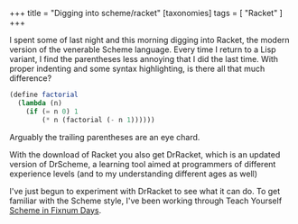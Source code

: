 +++
title = "Digging into scheme/racket"
[taxonomies]
tags = [ "Racket" ]
+++

I spent some of last night and this morning digging into Racket, the modern version of the venerable Scheme language. Every time I return to a Lisp variant, I find the parentheses less annoying that I did the last time. With proper indenting and some syntax highlighting, is there all that much difference?

```scheme
(define factorial
  (lambda (n)
    (if (= n 0) 1
        (* n (factorial (- n 1))))))
```

Arguably the trailing parentheses are an eye chard.

With the download of Racket you also get DrRacket, which is an updated version of DrScheme, a learning tool aimed at programmers of different experience levels (and to my understanding different ages as well)

I've just begun to experiment with DrRacket to see what it can do. To get familiar with the Scheme style, I've been working through Teach Yourself [Scheme in Fixnum Days](http://www.ccs.neu.edu/home/dorai/t-y-scheme/t-y-scheme-Z-H-1.html).
